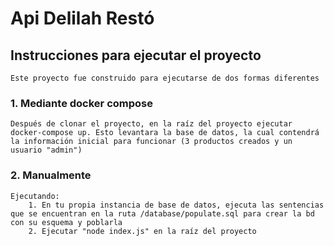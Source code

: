 # Api Delilah Restó

## Instrucciones para ejecutar el proyecto
    Este proyecto fue construido para ejecutarse de dos formas diferentes
    
### 1. Mediante docker compose
    Después de clonar el proyecto, en la raíz del proyecto ejecutar docker-compose up. Esto levantara la base de datos, la cual contendrá la información inicial para funcionar (3 productos creados y un usuario "admin")

### 2. Manualmente
    Ejecutando:
        1. En tu propia instancia de base de datos, ejecuta las sentencias que se encuentran en la ruta /database/populate.sql para crear la bd con su esquema y poblarla
        2. Ejecutar "node index.js" en la raíz del proyecto



